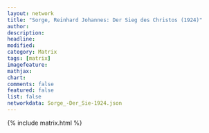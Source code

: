 ```yaml
---
layout: network
title: "Sorge, Reinhard Johannes: Der Sieg des Christos (1924)"
author:
description:
headline:
modified:
category: Matrix
tags: [matrix]
imagefeature: 
mathjax: 
chart: 
comments: false
featured: false
list: false
networkdata: Sorge_-Der_Sie-1924.json
---
```

{% include matrix.html %}
